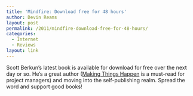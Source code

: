 ```yaml
---
title: 'Mindfire: Download free for 48 hours'
author: Devin Reams
layout: post
permalink: /2011/mindfire-download-free-for-48-hours/
categories:
  - Internet
  - Reviews
layout: link
---
```

Scott Berkun&#8217;s latest book is available for download for free over the next day or so. He&#8217;s a great author ([Making Things Happen][1] is a must-read for project managers) and moving into the self-publishing realm. Spread the word and support good books!

 [1]: http://www.amazon.com/dp/0596517718?tag=scottberkunco-20&camp=14573&creative=327641&linkCode=as1&creativeASIN=0596517718&adid=1B6JF6HWHDT0S5RYZNNM&